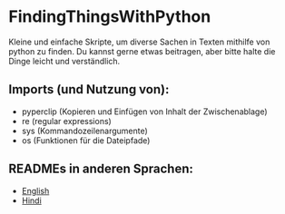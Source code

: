 # FindingThingsWithPython
Kleine und einfache Skripte, um diverse Sachen in Texten mithilfe von python zu finden.
Du kannst gerne etwas beitragen, aber bitte halte die Dinge leicht und verständlich.

## Imports (und Nutzung von):
- pyperclip (Kopieren und Einfügen von Inhalt der Zwischenablage)
- re (regular expressions)
- sys (Kommandozeilenargumente)
- os (Funktionen für die Dateipfade)

## READMEs in anderen Sprachen:
- [English](README.md)
- [Hindi](README_hi.md)
